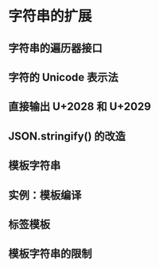 # 字符串的扩展

## 字符串的遍历器接口

## 字符的 Unicode 表示法

## 直接输出 U+2028 和 U+2029

## JSON.stringify() 的改造

## 模板字符串

## 实例：模板编译

## 标签模板

## 模板字符串的限制
